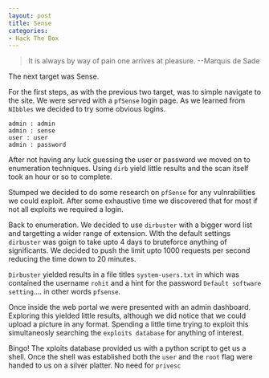 ```yaml
---
layout: post
title: Sense
categories:
- Hack The Box
---
```


> It is always by way of pain one arrives at pleasure.
--Marquis de Sade 


The next target was Sense.

For the first steps, as with the previous two target, was to simple navigate to the site. We were served with a `pfSense` login page. As we learned from `NIbbles` we decided to try some obvious logins.

```
admin : admin
admin : sense
user : user
admin : password
```
After not having any luck guessing the user or password we moved on to enumeration techniques. Using `dirb` yield little results and the scan itself took an hour or so to complete. 

Stumped we decided to do some research on `pfSense` for any vulnrabilities we could exploit. After some exhaustive time we discovered that for most if not all exploits we required a login.

Back to enumeration. We decided to use `dirbuster` with a bigger word list and targetting a wider range of extension. WIth the default settings `dirbuster` was goign to take upto 4 days to bruteforce anything of significants. We decided to push the limit upto 1000 requests per second reducing the time down to 20 minutes.

`Dirbuster` yielded results in a file titles `system-users.txt` in which was contained the username `rohit` and a hint for the password `Default software setting`.... in other words `pfsense`.

Once inside the web portal we were presented with an admin dashboard. Exploring this yielded little results, although we did notice that we could upload a picture in any format. Spending a little time trying to exploit this simultaneosly searching the `exploits database` for anything of interest.

Bingo! The xploits database provided us with a python script to get us a shell. Once the shell was established both the `user` and the `root` flag were handed to us on a silver platter. No need for `privesc`
